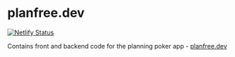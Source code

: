 # planfree.dev
 [![Netlify Status](https://api.netlify.com/api/v1/badges/03077de6-f8e4-49e6-a8fc-2e460f60d98b/deploy-status)](https://app.netlify.com/sites/blissful-bardeen-521053/deploys)
 
Contains front and backend code for the planning poker app - [planfree.dev](https://www.planfree.dev)

